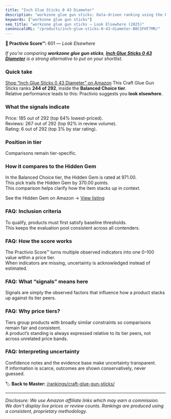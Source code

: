 ```yaml
---
title: "Inch Glue Sticks 0 43 Diameter"
description: "workzone glue gun sticks: Data-driven ranking using the Practivio Score™. Positioned by quality, value, demand, findability, momentum."
keywords: ["workzone glue gun sticks"]
seo_title: "workzone glue gun sticks — Look Elsewhere (2025)"
canonicalURL: "/products/inch-glue-sticks-0-43-diameter-B0CSFHT7MR/"
---
```


**🚫 Practivio Score™:** 601 — _Look Elsewhere_


*If you're comparing **workzone glue gun sticks**, **[Inch Glue Sticks 0 43 Diameter](https://www.amazon.com/dp/B0CSFHT7MR?tag=practivio-20)** is a strong alternative to put on your shortlist.*
### Quick take
[Shop “Inch Glue Sticks 0 43 Diameter” on Amazon](https://www.amazon.com/dp/B0CSFHT7MR?tag=practivio-20)
This Craft Glue Gun Sticks ranks **244 of 292**, inside the **Balanced Choice tier**.  
Relative performance leads to this: Practivio suggests you **look elsewhere**.

### What the signals indicate
Price: 185 out of 292 (top 64% lowest-priced).  
Reviews: 267 out of 292 (top 92% in review volume).  
Rating: 6 out of 292 (top 3% by star rating).  

### Position in tier
Comparisons remain tier-specific.

### How it compares to the Hidden Gem
In the Balanced Choice tier, the Hidden Gem is rated at 971.00.  
This pick trails the Hidden Gem by 370.00 points.  
This comparison helps clarify how the item stacks up in context.  

See the Hidden Gem on Amazon → [View listing](https://www.amazon.com/dp/B0013CDGT6?tag=practivio-20)

### FAQ: Inclusion criteria
To qualify, products must first satisfy baseline thresholds.  
This keeps the evaluation pool consistent across all contenders.

### FAQ: How the score works
The Practivio Score™ turns multiple observed indicators into one 0–100 value within a price tier.  
When indicators are missing, uncertainty is acknowledged instead of estimated.

### FAQ: What “signals” means here
Signals are simply the observed factors that influence how a product stacks up against its tier peers.

### FAQ: Why price tiers?
Tiers group products with broadly similar constraints so comparisons remain fair and consistent.  
A product’s standing is always expressed relative to its tier peers, not across unrelated price bands.

### FAQ: Interpreting uncertainty
Confidence notes and the evidence base make uncertainty transparent.  
If information is scarce, outcomes are shown conservatively, never guessed.


🏷️ **Back to Master:** [/rankings/craft-glue-gun-sticks/](/rankings/craft-glue-gun-sticks/)

---
_Disclosure: We use Amazon affiliate links which may earn a commission. We don’t display live prices or review counts. Rankings are produced using a consistent, proprietary methodology._
